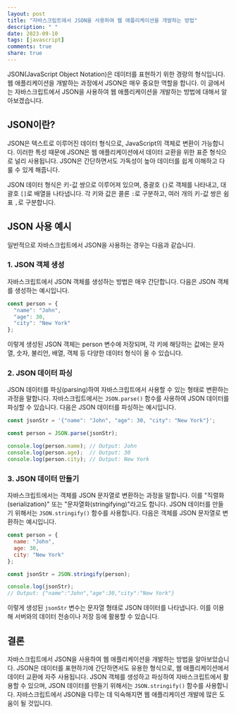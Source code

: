 ```yaml
---
layout: post
title: "자바스크립트에서 JSON을 사용하여 웹 애플리케이션을 개발하는 방법"
description: " "
date: 2023-09-10
tags: [javascript]
comments: true
share: true
---
```


JSON(JavaScript Object Notation)은 데이터를 표현하기 위한 경량의 형식입니다. 웹 애플리케이션을 개발하는 과정에서 JSON은 매우 중요한 역할을 합니다. 이 글에서는 자바스크립트에서 JSON을 사용하여 웹 애플리케이션을 개발하는 방법에 대해서 알아보겠습니다.

## JSON이란?

JSON은 텍스트로 이루어진 데이터 형식으로, JavaScript의 객체로 변환이 가능합니다. 이러한 특성 때문에 JSON은 웹 애플리케이션에서 데이터 교환을 위한 표준 형식으로 널리 사용됩니다. JSON은 간단하면서도 가독성이 높아 데이터를 쉽게 이해하고 다룰 수 있게 해줍니다.

JSON 데이터 형식은 키-값 쌍으로 이루어져 있으며, 중괄호 `{}`로 객체를 나타내고, 대괄호 `[]`로 배열을 나타냅니다. 각 키와 값은 콜론 `:`로 구분하고, 여러 개의 키-값 쌍은 쉼표 `,`로 구분합니다.

## JSON 사용 예시

일반적으로 자바스크립트에서 JSON을 사용하는 경우는 다음과 같습니다.

### 1. JSON 객체 생성

자바스크립트에서 JSON 객체를 생성하는 방법은 매우 간단합니다. 다음은 JSON 객체를 생성하는 예시입니다.

```javascript
const person = {
  "name": "John",
  "age": 30,
  "city": "New York"
};
```

이렇게 생성된 JSON 객체는 person 변수에 저장되며, 각 키에 해당하는 값에는 문자열, 숫자, 불리언, 배열, 객체 등 다양한 데이터 형식이 올 수 있습니다.

### 2. JSON 데이터 파싱

JSON 데이터를 파싱(parsing)하여 자바스크립트에서 사용할 수 있는 형태로 변환하는 과정을 말합니다. 자바스크립트에서는 `JSON.parse()` 함수를 사용하여 JSON 데이터를 파싱할 수 있습니다. 다음은 JSON 데이터를 파싱하는 예시입니다.

```javascript
const jsonStr = '{"name": "John", "age": 30, "city": "New York"}';

const person = JSON.parse(jsonStr);

console.log(person.name); // Output: John
console.log(person.age);  // Output: 30
console.log(person.city); // Output: New York
```

### 3. JSON 데이터 만들기

자바스크립트에서는 객체를 JSON 문자열로 변환하는 과정을 말합니다. 이를 "직렬화(serialization)" 또는 "문자열화(stringifying)"라고도 합니다. JSON 데이터를 만들기 위해서는 `JSON.stringify()` 함수를 사용합니다. 다음은 객체를 JSON 문자열로 변환하는 예시입니다.

```javascript
const person = {
  name: "John",
  age: 30,
  city: "New York"
};

const jsonStr = JSON.stringify(person);

console.log(jsonStr);
// Output: {"name":"John","age":30,"city":"New York"}
```

이렇게 생성된 `jsonStr` 변수는 문자열 형태로 JSON 데이터를 나타냅니다. 이를 이용해 서버와의 데이터 전송이나 저장 등에 활용할 수 있습니다.

## 결론

자바스크립트에서 JSON을 사용하여 웹 애플리케이션을 개발하는 방법을 알아보았습니다. JSON은 데이터를 표현하기에 간단하면서도 유용한 형식으로, 웹 애플리케이션에서 데이터 교환에 자주 사용됩니다. JSON 객체를 생성하고 파싱하여 자바스크립트에서 활용할 수 있으며, JSON 데이터를 만들기 위해서는 `JSON.stringify()` 함수를 사용합니다. 자바스크립트에서 JSON을 다루는 데 익숙해지면 웹 애플리케이션 개발에 많은 도움이 될 것입니다.